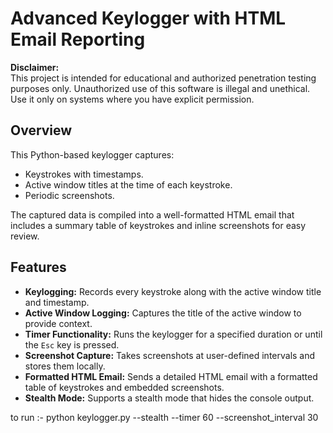 # Advanced Keylogger with HTML Email Reporting

**Disclaimer:**  
This project is intended for educational and authorized penetration testing purposes only. Unauthorized use of this software is illegal and unethical. Use it only on systems where you have explicit permission.

## Overview

This Python-based keylogger captures:
- Keystrokes with timestamps.
- Active window titles at the time of each keystroke.
- Periodic screenshots.

The captured data is compiled into a well-formatted HTML email that includes a summary table of keystrokes and inline screenshots for easy review.

## Features

- **Keylogging:** Records every keystroke along with the active window title and timestamp.
- **Active Window Logging:** Captures the title of the active window to provide context.
- **Timer Functionality:** Runs the keylogger for a specified duration or until the `Esc` key is pressed.
- **Screenshot Capture:** Takes screenshots at user-defined intervals and stores them locally.
- **Formatted HTML Email:** Sends a detailed HTML email with a formatted table of keystrokes and embedded screenshots.
- **Stealth Mode:** Supports a stealth mode that hides the console output.


to run :- python keylogger.py --stealth --timer 60 --screenshot_interval 30
